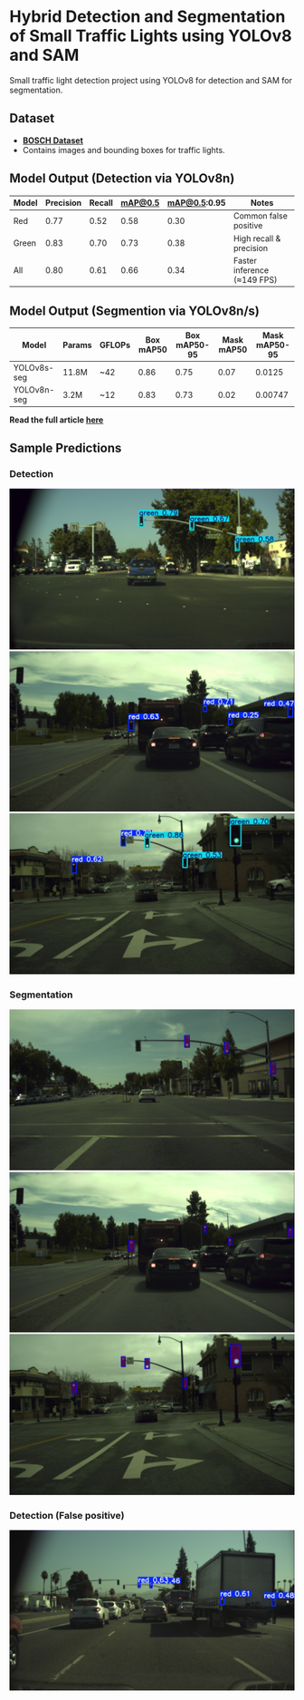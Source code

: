 # Hybrid Detection and Segmentation of Small Traffic Lights using YOLOv8 and SAM

Small traffic light detection project using YOLOv8 for detection and SAM for segmentation.

## Dataset
- **[BOSCH Dataset](https://hci.iwr.uni-heidelberg.de/content/bosch-small-traffic-lights-dataset)**
- Contains images and bounding boxes for traffic lights.


## Model Output (Detection via YOLOv8n)
| Model        | Precision |  Recall  | mAP@0.5  | mAP@0.5:0.95 | Notes                      |
|--------------|-----------|----------|----------|--------------|--------------------------- |
| Red          | 0.77      | 0.52     |  0.58    |  0.30        | Common false positive      |
| Green        | 0.83      | 0.70     |  0.73    |  0.38        | High recall & precision    |
| All          | 0.80      | 0.61     |  0.66    |  0.34        | Faster inference (≈149 FPS)|

## Model Output (Segmention via YOLOv8n/s)
| Model       | Params | GFLOPs | Box mAP50 | Box mAP50-95 | Mask mAP50 | Mask mAP50-95 |
| ----------- | ------ | ------ | --------- | ------------ | ---------- | ------------- |
| YOLOv8s-seg | 11.8M  | ~42    | 0.86      | 0.75         | 0.07       | 0.0125        |
| YOLOv8n-seg | 3.2M   | ~12    | 0.83      | 0.73         | 0.02       | 0.00747       |

**Read the full article [here](https://medium.com/@monishatemp20/yolov8-for-small-object-detection-real-world-use-case-on-traffic-lights-f3bbe95c742d)**

## Sample Predictions

### Detection
![YOLOv8 Result](results/good_detection_green.jpg)
![YOLOv8 Result](results/good_detection_red.jpg)
![YOLOv8 Result](results/good_detection_mixed.jpg)

### Segmentation
![SAM Result](results/segmentation_on_green.png)
![SAM Result](results/segmentation_on_red.png)
![SAM Result](results/segmentation_on_red_green.png)

### Detection (False positive)
![YOLOv8 Result](results/false_positive.jpg)
